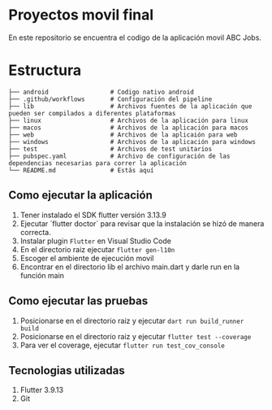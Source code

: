 # Proyectos movil final

En este repositorio se encuentra el codigo de la aplicación movil ABC Jobs.

# Estructura

```
├── android                 # Codigo nativo android
├── .github/workflows       # Configuración del pipeline
├── lib                     # Archivos fuentes de la aplicación que pueden ser compilados a diferentes plataformas
├── linux                   # Archivos de la aplicación para linux
├── macos                   # Archivos de la aplicación para macos
├── web                     # Archivos de la aplicaión para web
├── windows                 # Archivos de la aplicación para windows
├── test                    # Archivos de test unitarios
├── pubspec.yaml            # Archivo de configuración de las dependencias necesarias para correr la aplicación
└── README.md               # Estás aquí
```

## Como ejecutar la aplicación

1. Tener instalado el SDK flutter versión 3.13.9
2. Ejecutar ´flutter doctor´ para revisar que la instalación se hizó de manera correcta.
3. Instalar plugin `Flutter` en Visual Studio Code
4. En el directorio raiz ejecutar `flutter gen-l10n`
5. Escoger el ambiente de ejecución movil
6. Encontrar en el directorio lib el archivo main.dart y darle run en la función main

## Como ejecutar las pruebas

1. Posicionarse en el directorio raiz y ejecutar `dart run build_runner build`
2. Posicionarse en el directorio raiz y ejecutar `flutter test --coverage`
3. Para ver el coverage, ejecutar `flutter run test_cov_console`

## Tecnologias utilizadas

1. Flutter 3.9.13
2. Git
